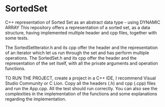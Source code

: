 # SortedSet
C++ representation of Sorted Set as an abstract data type - using DYNAMIC ARRAY 
This repository offers a representation of a sorted set, as a data structure, having implemented multiple header and cpp files, together with some tests.

The SortedSetIterator.h and its cpp offer the header and the representation of an iterator which let us run through the set and has perform multiple operations.
The SortedSet.h and its cpp offer the header and the representation of the set itself, with all the private arguments and operation functions.

TO RUN THE PROJECT, create a project in a C++ IDE, I recommend Visual Studio Community or C Lion. Copy all the headers (.h) and cpp (.cpp) files and run the App.cpp. All the test should run correctly.
You can also see the complexities in the implementation of the functions and some explanations regarding the implementation.
